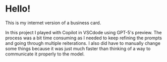 # Hello!

This is my internet version of a business card.

In this project I played with Copilot in VSCdode using GPT-5's preview. The process was a bit time consuming as I needed to keep refining the prompts and going through multiple reiterations. I also did have to manually change some things because it was just much faster than thinking of a way to communicate it properly to the model.

